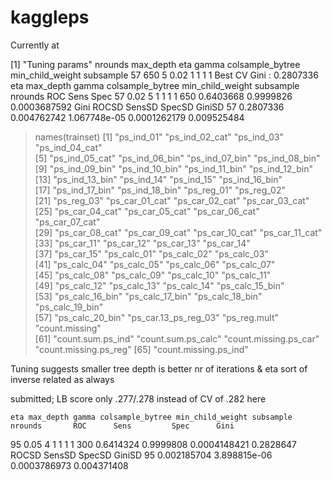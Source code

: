 # kaggleps

Currently at

[1] "Tuning params"
   nrounds max_depth  eta gamma colsample_bytree min_child_weight subsample
57     650         5 0.02     1                1                1         1
Best CV Gini  : 0.2807336
    eta max_depth gamma colsample_bytree min_child_weight subsample nrounds       ROC      Sens         Spec
57 0.02         5     1                1                1         1     650 0.6403668 0.9999826 0.0003687592
        Gini       ROCSD       SensSD       SpecSD      GiniSD
57 0.2807336 0.004762742 1.067748e-05 0.0001262179 0.009525484

> names(trainset)
 [1] "ps_ind_01"            "ps_ind_02_cat"        "ps_ind_03"            "ps_ind_04_cat"       
 [5] "ps_ind_05_cat"        "ps_ind_06_bin"        "ps_ind_07_bin"        "ps_ind_08_bin"       
 [9] "ps_ind_09_bin"        "ps_ind_10_bin"        "ps_ind_11_bin"        "ps_ind_12_bin"       
[13] "ps_ind_13_bin"        "ps_ind_14"            "ps_ind_15"            "ps_ind_16_bin"       
[17] "ps_ind_17_bin"        "ps_ind_18_bin"        "ps_reg_01"            "ps_reg_02"           
[21] "ps_reg_03"            "ps_car_01_cat"        "ps_car_02_cat"        "ps_car_03_cat"       
[25] "ps_car_04_cat"        "ps_car_05_cat"        "ps_car_06_cat"        "ps_car_07_cat"       
[29] "ps_car_08_cat"        "ps_car_09_cat"        "ps_car_10_cat"        "ps_car_11_cat"       
[33] "ps_car_11"            "ps_car_12"            "ps_car_13"            "ps_car_14"           
[37] "ps_car_15"            "ps_calc_01"           "ps_calc_02"           "ps_calc_03"          
[41] "ps_calc_04"           "ps_calc_05"           "ps_calc_06"           "ps_calc_07"          
[45] "ps_calc_08"           "ps_calc_09"           "ps_calc_10"           "ps_calc_11"          
[49] "ps_calc_12"           "ps_calc_13"           "ps_calc_14"           "ps_calc_15_bin"      
[53] "ps_calc_16_bin"       "ps_calc_17_bin"       "ps_calc_18_bin"       "ps_calc_19_bin"      
[57] "ps_calc_20_bin"       "ps_car.13_ps_reg_03"  "ps_reg.mult"          "count.missing"       
[61] "count.sum.ps_ind"     "count.sum.ps_calc"    "count.missing.ps_car" "count.missing.ps_reg"
[65] "count.missing.ps_ind"

Tuning suggests smaller tree depth is better
nr of iterations & eta sort of inverse related as always

submitted; LB score only .277/.278 instead of CV of .282 here

    eta max_depth gamma colsample_bytree min_child_weight subsample nrounds       ROC      Sens         Spec      Gini
95 0.05         4     1                1                1         1     300 0.6414324 0.9999808 0.0004148421 0.2828647
         ROCSD       SensSD       SpecSD      GiniSD
95 0.002185704 3.898815e-06 0.0003786973 0.004371408

